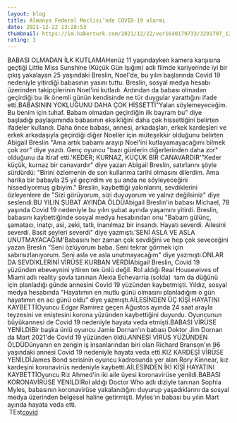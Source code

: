```yaml
--- 
layout: blog
title: Almanya Federal Meclisi’nde COVID-19 alarmı
date: 2021-12-22 13:28:53
thumbnail: https://im.haberturk.com/2021/12/22/ver1640179733/3291797_1200x627.jpg
rating: 3
---
```

BABASI OLMADAN İLK KUTLAMAHenüz 11 yaşındayken kamera karşısına geçtiği Little Miss Sunshine (Küçük Gün Işığım) adlı filmde kariyerinde iyi bir çıkış yakalayan 25 yaşındaki Breslin, Noel'de, bu yılın başlarında Covid 19 nedeniyle yitirdiği babasının yasını tuttu. Breslin, sosyal medya hesabı üzerinden takipçilerinin Noel'ini kutladı. Ardından da babası olmadan geçirdiği bu ilk önemli günün kendisinde ne tür duygular yarattığını ifade etti.BABASININ YOKLUĞUNU DAHA ÇOK HİSSETTİ"Yalan söylemeyeceğim. Bu benim için tuhaf. Babam olmadan geçirdiğin ilk bayram bu" diye başladığı paylaşımında babasının eksikliğini daha çok hissettiğini belirten ifadeler kullandı. Daha önce babası, annesi, arkadaşları, erkek kardeşleri ve erkek arkadaşıyla geçirdiği diğer Noeller için müteşekkir olduğunu belirten Abigail Breslin "Ama artık babamı arayıp Noel'ini kutlayamayacağımı bilmek çok zor" diye yazdı. Genç oyuncu "bazı günlerin diğerlerinden daha zor" olduğunu da itiraf etti.'KEDER; KURNAZ, KÜÇÜK BİR CANAVARDIR'"Keder küçük, kurnaz bir canavardır" diye yazan Abigail Breslin, satırlarını şöyle sürdürdü: "Birini özlemenin de son kullanma tarihi olmasını dilerdim. Ama harika bir babayla 25 yıl geçirdim ve şu anda ne söyleyeceğini hissediyormuş gibiyim." Breslin, kaybettiği yakınlarını, sevdiklerini özleyenlere de "Sizi görüyorum, sizi duyuyorum ve yalnız değilsiniz" diye seslendi.BU YILIN ŞUBAT AYINDA ÖLDÜAbigail Breslin'in babası Michael, 78 yaşında Covid 19 nedeniyle bu yılın şubat ayında yaşamını yitirdi. Breslin, babasını kaybettiğinde sosyal medya hesabından onu "Babam gülünç, şamatacı, inatçı, asi, zeki, tatlı, inanılmaz bir insandı. Hayatı severdi. Ailesini severdi. Basit şeyleri severdi" diye yazmıştı.'SENİ ASLA VE ASLA UNUTMAYACAĞIM'Babasını her zaman çok sevdiğini ve hep çok seveceğini yazan Breslin "Seni özlüyorum baba. Seni tekrar görmek için sabırsızlanıyorum. Seni asla ve asla unutmayacağım" diye yazmıştı.ONLAR DA SEVDİKLERİNİ VİRÜSE KURBAN VERDİAbigail Breslin, Covid 19 yüzünden ebeveynini yitiren tek ünlü değil. Rol aldığı Real Housewives of Miami adlı reality şovla tanınan Alexia Echevarria (solda)  tam da düğünü için planladığı günde annesini Covid 19 yüzünden kaybetmişti. Yıldız, sosyal medya hesabında "Hayatımın en mutlu günü olmasını planladığım o gün hayatımın en acı günü oldu" diye yazmıştı.AİLESİNDEN ÜÇ KİŞİ HAYATINI KAYBETTİOyuncu Edgar Ramirez geçen Ağustos ayında 24 saat arayla teyzesini ve eniştesini korona yüzünden kaybettiğini duyurdu. Oyuncunun büyükannesi de Covid 19 nedeniyle hayata veda etmişti.BABASI VİRÜSE YENİLDİBir başka ünlü oyuncu Jamie Dornan'ın babası Doktor Jim Dornan da Mart 2021'de Covid 19 yüzünden öldü.ANNESİ VİRÜS YÜZÜNDEN ÖLDÜDünyanın en zengin iş insanlarından biri olan Richard Branson'ın 96 yaşındaki annesi Covid 19 nedeniyle hayata veda etti.KIZ KARDEŞİ VİRÜSE YENİLDİJames Bond serisinin oyuncu kadrosunda yer alan Rory Kinnear, kız kardeşini koronavirüs nedeniyle kaybetti.AİLESİNDEN İKİ KİŞİ HAYATINI KAYBETTİOyuncu Riz Ahmed'in iki aile üyesi koronavirüse yenildi.BABASI KORONAVİRÜSE YENİLDİRol aldığı Doctor Who adlı diziyle tanınan Sophia Myles, babasının koronavirüse yakalandığını duyurup yaşadıklarını da sosyal medya üzerinden belgesel haline getirmişti. Myles'ın babası bu yılın Mart ayında hayata veda etti.   </br>&nbsp;TEst<a href="https://www.tuccar.de/category/schnelltest">covid</a>